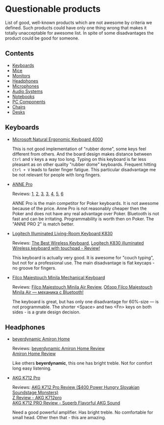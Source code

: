 # Questionable products

List of good, well-known products which are not awesome by criteria we defined.
Such products could have only one thing wrong that makes it totally unacceptable for awesome list.
In spite of some disadvantages the product could be good for someone.

## Contents

- [Keyboards](#keyboards)
- [Mice](#mice)
- [Monitors](#monitors)
- [Headphones](#headphones)
- [Microphones](#microphone)
- [Audio Systems](#audio-systems)
- [Notebooks](#notebooks)
- [PC Components](#pc-components)
- [Chairs](#chairs)
- [Desks](#desks)

## Keyboards

*   [Microsoft Natural Ergonomic Keyboard 4000](https://www.microsoft.com/accessories/en-us/products/keyboards/natural-ergonomic-keyboard-4000/b2m-00012)

    This is not good implementation of "rubber dome", some keys feel different from others.
    And the board design makes distance between `Ctrl` and `V` keys a way too long.
    Typing on this keyboard is far less pleasant as on other quality "rubber dome" keyboards.
    Frequent hitting `Ctrl + V` leads to faster finger fatigue.
    This particular disadvantage me be not relevant for people with long fingers.

*   [ANNE Pro](http://en.obins.net/anne-pro)

    Reviews: [1](https://youtu.be/EbnRgkCS73w),
    [2](https://youtu.be/mJ1fsALtGXo),
    [3](https://youtu.be/ub0v1JVaEa4),
    [3](https://youtu.be/58CTM397dvs),
    [4](https://youtu.be/TDcAxWz07xM),
    [5](https://youtu.be/pmdTz5QB2mM),
    [6](https://www.reddit.com/r/AnnePro/comments/6v675e/remapping_anne_key_to_left_alt_key/)

    ANNE Pro is the main competitor for Poker keyboards. It is not awesome because of the price.
    Anne Pro is not reasonably cheaper then the Poker and does not have any real advantage over Poker.
    Bluetooth is not fast and can be irritating. Programmability is worth then on Poker.
    The "ANNE PRO 2" is match better.

*   [Logitech Illuminated Living-Room Keyboard K830](https://www.logitech.com/en-us/product/living-room-keyboard-k830?crid=27)

    Reviews: [The Best Wireless Keyboard](https://youtu.be/x6rzna_UGXs), [Logitech K830 illuminated Wireless keyboard with touchpad - Review!](https://youtu.be/C-65K9GcXuU)

    This keyboard is actually very good. It is awesome for "couch typing", but not for a professional use.
    The main disadvantage is flat keycaps - no groove for fingers.

*   [Filco Majestouch Minila Mechanical Keyboard](https://www.diatec.co.jp/en/det.php?prod_c=1320)

    Reviews: [Filco Majestouch Minila Air Review](https://youtu.be/B6iX9N_-o-g),
    [Обзор Filco Majestouch Minila Air — механика с Bluetooth!](https://youtu.be/e1NwGeinRj0)

    The keyboard is great, but has only one disadvantage for 60%-size &mdash; is not programmable.
    The shorter \<Space\> and two \<Fn\> keys on both sides - is a grate design decision.


## Headphones

*   [beyerdynamic Amiron Home](https://north-america.beyerdynamic.com/amiron-home.html)

    Reviews: [beyerdynamic Amiron Home Review](https://youtu.be/bhSUJYDO0Qo) \
    [Amiron Home Review](https://youtu.be/Dc-_lOvrzuU)

    Like others **beyerdynamic**, this one has bright treble. Not for comfort long easy listening.

*   [AKG K712 Pro](https://www.akg.com/Headphones/Professional%20Headphones/K712PRO.html)

    Reviews: [AKG K712 Pro Review ($400 Power Hungry Slovakian Soundstage Monsters)](https://youtu.be/1uWN-DLD-ok) \
    [Z Review - AKG K712pro](https://youtu.be/4XU4PCrXzhc) \
    [AKG K712 PRO Review - Superb Flavorful AKG Sound](https://youtu.be/BNxONeSj-pI)

    Need a good powerful amplifier. Has bright treble. No comfortable for small head.
    Other then that - this are amazing.

